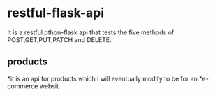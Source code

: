 # restful-flask-api
It is a restful pthon-flask api that tests the five methods of POST,GET,PUT,PATCH and DELETE.
## products
*it is an api for products which i will eventually modify to be for an *e-commerce websit
